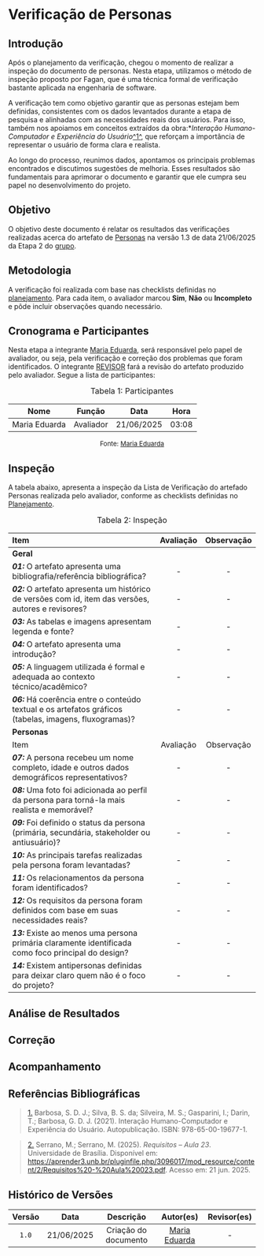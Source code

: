 # Verificação de Personas

## Introdução

Após o planejamento da verificação, chegou o momento de realizar a inspeção do documento de personas. Nesta etapa, utilizamos o método de inspeção proposto por Fagan, que é uma técnica formal de verificação bastante aplicada na engenharia de software.

A verificação tem como objetivo garantir que as personas estejam bem definidas, consistentes com os dados levantados durante a etapa de pesquisa e alinhadas com as necessidades reais dos usuários. Para isso, também nos apoiamos em conceitos extraídos da obra:**Interação Humano-Computador e Experiência do Usuário*</i><a id="anchor_1" href="#REF1">^1^</a>, que reforçam a importância de representar o usuário de forma clara e realista.

Ao longo do processo, reunimos dados, apontamos os principais problemas encontrados e discutimos sugestões de melhoria. Esses resultados são fundamentais para aprimorar o documento e garantir que ele cumpra seu papel no desenvolvimento do projeto.

## Objetivo

O objetivo deste documento é relatar os resultados das verificações realizadas acerca do artefato de [Personas](https://requisitos-de-software.github.io/2025.1-FGTS/Elicitacao/Definicao-de-Personas/) na versão 1.3 de data 21/06/2025 da Etapa 2 do [grupo](https://github.com/Requisitos-de-Software/2025.1-FGTS).

## Metodologia

A verificação foi realizada com base nas checklists definidas no [planejamento](https://requisitos-de-software.github.io/2025.1-FGTS/Verificacao/Grupo/Entrega-2/planejamento-verificacao-entrega-2/). Para cada item, o avaliador marcou **Sim**, **Não** ou **Incompleto** e pôde incluir observações quando necessário.


## Cronograma e Participantes

Nesta etapa a integrante [Maria Eduarda](https://github.com/dudaa28), será responsável pelo papel de avaliador, ou seja, pela verificação e correção dos problemas que foram identificados. O integrante [REVISOR](https://github.com/dudaa28) fará a revisão do artefato produzido pelo avaliador. Segue a lista de participantes:

<font size="3"><p style="text-align: center">Tabela 1: Participantes</p></font>

<div align="center">

<table>
  <thead>
    <tr>
      <th>Nome</th>
      <th>Função</th>
      <th>Data</th>
      <th>Hora</th>
    </tr>
  </thead>
  <tbody>
    <tr>
      <td> Maria Eduarda </td>
      <td> Avaliador </td>
      <td> 21/06/2025 </td>
      <td> 03:08 </td>
    </tr>
  </tbody>
</table>

</div>


<font size="2"><p style="text-align: center">Fonte: [Maria Eduarda](https://github.com/dudaa28) </p></font>

## Inspeção

A tabela abaixo, apresenta a inspeção  da Lista de Verificação do artefado Personas realizada pelo avaliador, conforme as checklists definidas no [Planejamento](https://requisitos-de-software.github.io/2025.1-FGTS/Verificacao/Grupo/Entrega-2/planejamento-verificacao-entrega-2/).

<font size="3"><p style="text-align: center">Tabela 2: Inspeção</p></font>


| Item | Avaliação | Observação |
| :---- | :---: | :---: |
| **Geral** |
| ***01:*** O artefato apresenta uma bibliografia/referência bibliográfica? | - | - |
| ***02:*** O artefato apresenta um histórico de versões com id, item das versões, autores e revisores? | - | - |
| ***03:*** As tabelas e imagens apresentam legenda e fonte? | - | - |
| ***04:*** O artefato apresenta uma introdução? | - | - |
| ***05:*** A linguagem utilizada é formal e adequada ao contexto técnico/acadêmico? | - | - |
| ***06:*** Há coerência entre o conteúdo textual e os artefatos gráficos (tabelas, imagens, fluxogramas)? | - | - |
| **Personas** |
| Item | Avaliação | Observação |
| ***07:*** A persona recebeu um nome completo, idade e outros dados demográficos representativos?| - | - |
| ***08:*** Uma foto foi adicionada ao perfil da persona para torná-la mais realista e memorável?| - | - |
| ***09:*** Foi definido o status da persona (primária, secundária, stakeholder ou antiusuário)?| - | - |
| ***10:*** As principais tarefas realizadas pela persona foram levantadas?| - | - |
| ***11:*** Os relacionamentos da persona foram identificados?| - | - |
| ***12:*** Os requisitos da persona foram definidos com base em suas necessidades reais?| - | - |
| ***13:*** Existe ao menos uma persona primária claramente identificada como foco principal do design?| - | - |
| ***14:*** Existem antipersonas definidas para deixar claro quem não é o foco do projeto?| - | - |

## Análise de Resultados

## Correção

## Acompanhamento

## Referências Bibliográficas

> <a id="REF1" href="#anchor_1">1.</a> Barbosa, S. D. J.; Silva, B. S. da; Silveira, M. S.; Gasparini, I.; Darin, T.; Barbosa, G. D. J. (2021). Interação Humano-Computador e Experiência do Usuário. Autopublicação. ISBN: 978-65-00-19677-1.

> <a id="REF2" href="#anchor_2">2.</a> Serrano, M.; Serrano, M. (2025). *Requisitos – Aula 23*. Universidade de Brasília. Disponível em: <https://aprender3.unb.br/pluginfile.php/3096017/mod_resource/content/2/Requisitos%20-%20Aula%20023.pdf>. Acesso em: 21 jun. 2025.


## Histórico de Versões 

| Versão | Data | Descrição | Autor(es) | Revisor(es) |
| :-: | :-: | :-: | :-: | :-: |
| `1.0` | 21/06/2025 | Criação do documento | [Maria Eduarda](https://github.com/dudaa28) | -|

